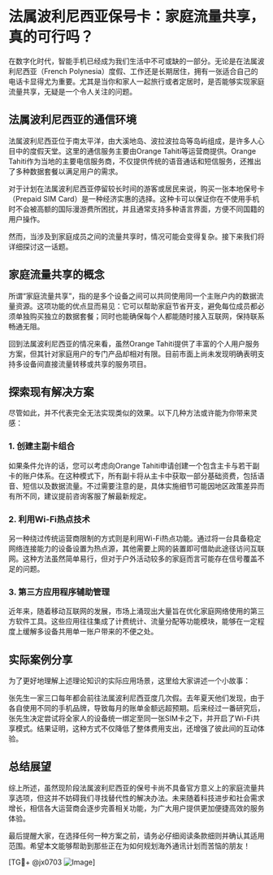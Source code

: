 # 法属波利尼西亚保号卡：家庭流量共享，真的可行吗？

在数字化时代，智能手机已经成为我们生活中不可或缺的一部分。无论是在法属波利尼西亚（French Polynesia）度假、工作还是长期居住，拥有一张适合自己的电话卡显得尤为重要。尤其是当你和家人一起旅行或者定居时，是否能够实现家庭流量共享，无疑是一个令人关注的问题。

## 法属波利尼西亚的通信环境

法属波利尼西亚位于南太平洋，由大溪地岛、波拉波拉岛等岛屿组成，是许多人心目中的度假天堂。这里的通信服务主要由Orange Tahiti等运营商提供。Orange Tahiti作为当地的主要电信服务商，不仅提供传统的语音通话和短信服务，还推出了多种数据套餐以满足用户的需求。

对于计划在法属波利尼西亚停留较长时间的游客或居民来说，购买一张本地保号卡（Prepaid SIM Card）是一种经济实惠的选择。这种卡可以保证你在不使用手机时不会被高额的国际漫游费所困扰，并且通常支持多种语言界面，方便不同国籍的用户操作。

然而，当涉及到家庭成员之间的流量共享时，情况可能会变得复杂。接下来我们将详细探讨这一话题。

## 家庭流量共享的概念

所谓“家庭流量共享”，指的是多个设备之间可以共同使用同一个主账户内的数据流量资源。这项功能的优点显而易见：它可以帮助家庭节省开支，避免每位成员都必须单独购买独立的数据套餐；同时也能确保每个人都能随时接入互联网，保持联系畅通无阻。

回到法属波利尼西亚的情况来看，虽然Orange Tahiti提供了丰富的个人用户服务方案，但其针对家庭用户的专门产品却相对有限。目前市面上尚未发现明确表明支持多设备间直接流量转移或共享的服务项目。

## 探索现有解决方案

尽管如此，并不代表完全无法实现类似的效果。以下几种方法或许能为你带来灵感：

### 1. 创建主副卡组合
如果条件允许的话，您可以考虑向Orange Tahiti申请创建一个包含主卡与若干副卡的账户体系。在这种模式下，所有副卡将从主卡中获取一部分基础资费，包括语音、短信以及数据流量。不过需要注意的是，具体实施细节可能因地区政策差异而有所不同，建议提前咨询客服了解最新规定。

### 2. 利用Wi-Fi热点技术
另一种绕过传统运营商限制的方式则是利用Wi-Fi热点功能。通过将一台具备稳定网络连接能力的设备设置为热点源，其他需要上网的装置即可借助此途径访问互联网。这种方法虽然简单易行，但对于户外活动较多的家庭而言可能存在信号覆盖不足的问题。

### 3. 第三方应用程序辅助管理
近年来，随着移动互联网的发展，市场上涌现出大量旨在优化家庭网络使用的第三方软件工具。这些应用往往集成了计费统计、流量分配等功能模块，能够在一定程度上缓解多设备共用单一账户带来的不便之处。

## 实际案例分享

为了更好地理解上述理论知识的实际应用场景，这里给大家讲述一个小故事：

张先生一家三口每年都会前往法属波利尼西亚度几次假。去年夏天他们发现，由于各自使用不同的手机品牌，导致每月的账单金额远超预期。后来经过一番研究后，张先生决定尝试将全家人的设备统一绑定至同一张SIM卡之下，并开启了Wi-Fi共享模式。结果证明，这种方式不仅降低了整体费用支出，还增强了彼此间的互动体验。

## 总结展望

综上所述，虽然现阶段法属波利尼西亚的保号卡尚不具备官方意义上的家庭流量共享选项，但这并不妨碍我们寻找替代性的解决办法。未来随着科技进步和社会需求增长，相信各大运营商会逐步完善相关功能，为广大用户提供更加便捷高效的服务体验。

最后提醒大家，在选择任何一种方案之前，请务必仔细阅读条款细则并确认其适用范围。希望本文能够帮助到那些正在为如何规划海外通讯计划而苦恼的朋友！

[TG💪+ @jx0703 ![Image](https://github.com/user-attachments/assets/dbca1d08-cadb-493c-b0ec-ad6f7a83f270)]
